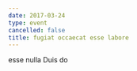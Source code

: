 ```yaml
---
date: 2017-03-24
type: event
cancelled: false
title: fugiat occaecat esse labore
---
```

esse nulla Duis do
